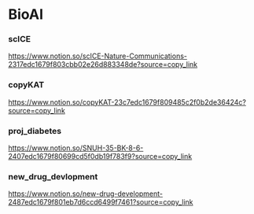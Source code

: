 # BioAI

### scICE
https://www.notion.so/scICE-Nature-Communications-2317edc1679f803cbb02e26d883348de?source=copy_link

### copyKAT
https://www.notion.so/copyKAT-23c7edc1679f809485c2f0b2de36424c?source=copy_link

### proj_diabetes
https://www.notion.so/SNUH-35-BK-8-6-2407edc1679f80699cd5f0db19f783f9?source=copy_link

### new_drug_devlopment
https://www.notion.so/new-drug-development-2487edc1679f801eb7d6ccd6499f7461?source=copy_link
